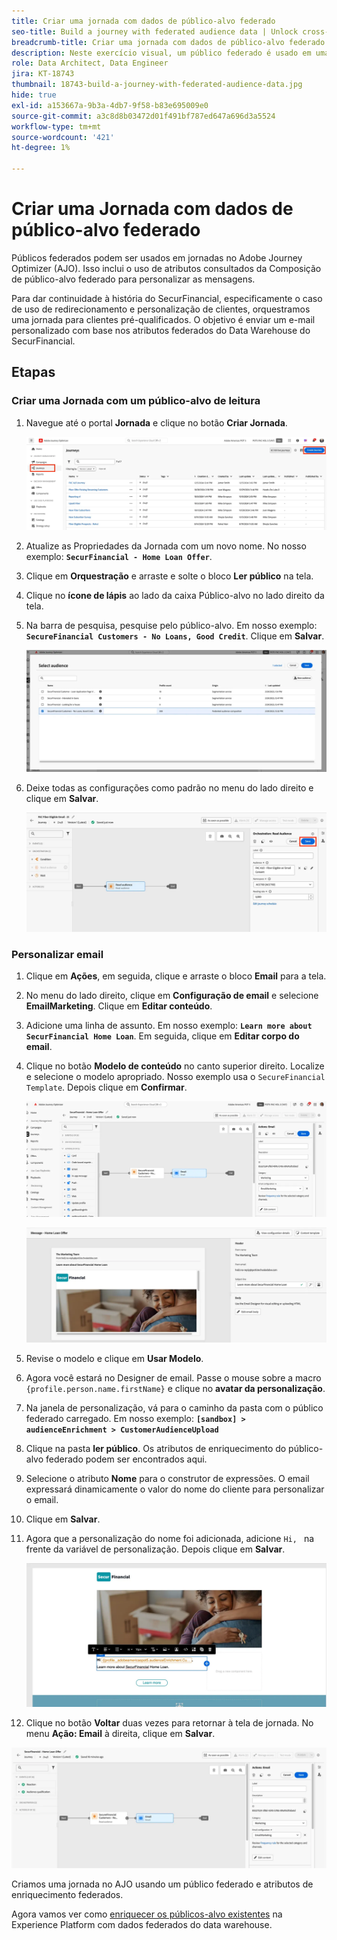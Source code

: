 ```yaml
---
title: Criar uma jornada com dados de público-alvo federado
seo-title: Build a journey with federated audience data | Unlock cross-channel insights with Federated Audience Composition
breadcrumb-title: Criar uma jornada com dados de público-alvo federado
description: Neste exercício visual, um público federado é usado em uma jornada do Journey Optimizer.
role: Data Architect, Data Engineer
jira: KT-18743
thumbnail: 18743-build-a-journey-with-federated-audience-data.jpg
hide: true
exl-id: a153667a-9b3a-4db7-9f58-b83e695009e0
source-git-commit: a3c8d8b03472d01f491bf787ed647a696d3a5524
workflow-type: tm+mt
source-wordcount: '421'
ht-degree: 1%

---
```


# Criar uma Jornada com dados de público-alvo federado

Públicos federados podem ser usados em jornadas no Adobe Journey Optimizer (AJO). Isso inclui o uso de atributos consultados da Composição de público-alvo federado para personalizar as mensagens.

Para dar continuidade à história do SecurFinancial, especificamente o caso de uso de redirecionamento e personalização de clientes, orquestramos uma jornada para clientes pré-qualificados. O objetivo é enviar um e-mail personalizado com base nos atributos federados do Data Warehouse do SecurFinancial.

## Etapas

### Criar uma Jornada com um público-alvo de leitura

1. Navegue até o portal **Jornada** e clique no botão **Criar Jornada**.

   ![criar-uma-jornada](assets/create-journey.png)

2. Atualize as Propriedades da Jornada com um novo nome. No nosso exemplo: **`SecurFinancial - Home Loan Offer`**.

3. Clique em **Orquestração** e arraste e solte o bloco **Ler público** na tela.

4. Clique no **ícone de lápis** ao lado da caixa Público-alvo no lado direito da tela.

5. Na barra de pesquisa, pesquise pelo público-alvo. Em nosso exemplo: **`SecureFinancial Customers - No Loans, Good Credit`**. Clique em **Salvar**.

   ![criar-uma-jornada](assets/select-audience.png)

6. Deixe todas as configurações como padrão no menu do lado direito e clique em **Salvar**.

   ![save-audience-settings](assets/save-audience-settings.png)

### Personalizar email

1. Clique em **Ações**, em seguida, clique e arraste o bloco **Email** para a tela.

2. No menu do lado direito, clique em **Configuração de email** e selecione **EmailMarketing**. Clique em **Editar conteúdo**.

3. Adicione uma linha de assunto. Em nosso exemplo: **`Learn more about SecurFinancial Home Loan`**. Em seguida, clique em **Editar corpo do email**.

4. Clique no botão **Modelo de conteúdo** no canto superior direito. Localize e selecione o modelo apropriado. Nosso exemplo usa o `SecureFinancial Template`. Depois clique em **Confirmar**.

   ![jornada-email-config](assets/journey-email-config.png)

   ![confirmação-email-jornada](assets/journey-email-confirm.png)

5. Revise o modelo e clique em **Usar Modelo**.

6. Agora você estará no Designer de email. Passe o mouse sobre a macro `{profile.person.name.firstName}` e clique no **avatar da personalização**.

7. Na janela de personalização, vá para o caminho da pasta com o público federado carregado. Em nosso exemplo: **`[sandbox] > audienceEnrichment > CustomerAudienceUpload`**

8. Clique na pasta **ler público**. Os atributos de enriquecimento do público-alvo federado podem ser encontrados aqui.

9. Selecione o atributo **Nome** para o construtor de expressões. O email expressará dinamicamente o valor do nome do cliente para personalizar o email.

10. Clique em **Salvar**.

11. Agora que a personalização do nome foi adicionada, adicione `Hi, ` na frente da variável de personalização. Depois clique em **Salvar**.

    ![jornada-email-salvar](assets/journey-email-save.png)

12. Clique no botão **Voltar** duas vezes para retornar à tela de jornada. No menu **Ação: Email** à direita, clique em **Salvar**.

   ![salvar-jornada-final](assets/save-final-journey.png)

Criamos uma jornada no AJO usando um público federado e atributos de enriquecimento federados.

Agora vamos ver como [enriquecer os públicos-alvo existentes](federated-audience-composition.md) na Experience Platform com dados federados do data warehouse.
